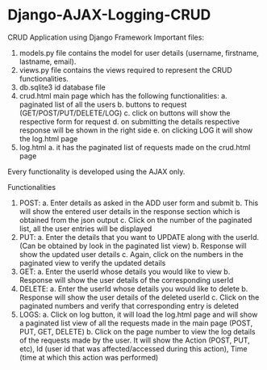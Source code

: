# Django-AJAX-Logging-CRUD
CRUD Application using Django Framework
Important files:
1.	models.py file contains the model for user details (username, firstname, lastname, email).
2.	views.py file contains the views required to represent the CRUD functionalities.
3.	db.sqlite3 id database file
4.	crud.html main page which has the following functionalities:
  a.	paginated list of all the users
  b.	buttons to request (GET/POST/PUT/DELETE/LOG)
  c.	click on buttons will show the respective form for request
  d.	on submitting the details respective response will be shown in the right side
  e.	on clicking LOG it will show the log.html page
5.	log.html
  a.	it has the paginated list of requests made on the crud.html page

Every functionality is developed using the AJAX only.



Functionalities
1.	POST:
  a.	Enter details as asked in the ADD user form and submit
  b.	This will show the entered user details in the response section which is obtained from the json output
  c.	Click on the number of the paginated list, all the user entries will be displayed
2.	PUT:
  a.	Enter the details that you want to UPDATE along with the userId. (Can be obtained by look in the paginated list view)
  b.	Response will show the updated user details
  c.	Again, click on the numbers in the paginated view to verify the updated details
3.	GET:
  a.	Enter the userId whose details you would like to view
  b.	Response will show the user details of the corresponding userId
4.	DELETE:
  a.	Enter the userId whose details you would like to delete
  b.	Response will show the user details of the deleted userId
  c.	Click on the paginated numbers and verify that corresponding entry is deleted
5.	LOGS:
  a.	Click on log button, it will load the log.html page and will show a paginated list view of all the requests made in the main page (POST, PUT, GET, DELETE)
  b.	Click on the page number to view the log details of the requests made by the user. It will show the Action (POST, PUT, etc), Id (user id that was affected/accessed during this action), Time (time at which this action was performed)

